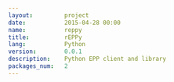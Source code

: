 ```yaml
---
layout:         project
date:           2015-04-28 00:00
name:           reppy
title:          rEPPy
lang:           Python
version:        0.0.1
description:    Python EPP client and library
packages_num:   2
---
```


